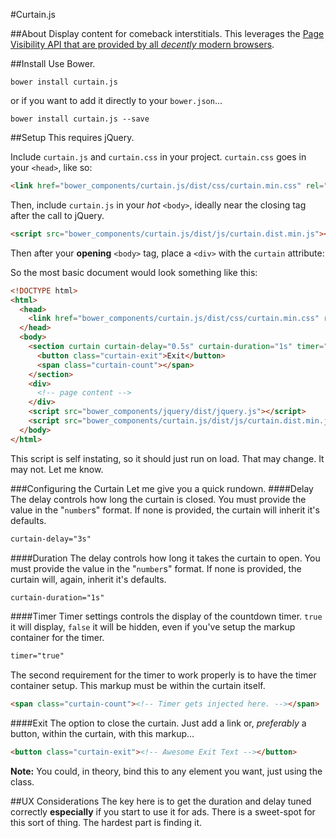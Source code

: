 #Curtain.js

##About
Display content for comeback interstitials.
This leverages the [Page Visibility API that are provided by all *decently* modern browsers](http://caniuse.com/#feat=pagevisibility).

##Install
Use Bower.
```
bower install curtain.js
```
or if you want to add it directly to your `bower.json`...
```
bower install curtain.js --save
```

##Setup
This requires jQuery.

Include `curtain.js` and `curtain.css` in your project.
`curtain.css` goes in your `<head>`, like so:
```HTML
<link href="bower_components/curtain.js/dist/css/curtain.min.css" rel="stylesheet">
```
Then, include `curtain.js` in your *hot* `<body>`, ideally near the closing tag after the call to jQuery.
```HTML
<script src="bower_components/curtain.js/dist/js/curtain.dist.min.js"></script>
```
Then after your **opening** `<body>` tag, place a `<div>` with the `curtain` attribute:

So the most basic document would look something like this:
```HTML
<!DOCTYPE html>
<html>
  <head>
    <link href="bower_components/curtain.js/dist/css/curtain.min.css" rel="stylesheet">
  </head>
  <body>
    <section curtain curtain-delay="0.5s" curtain-duration="1s" timer="true">
      <button class="curtain-exit">Exit</button>
      <span class="curtain-count"></span>
    </section>
    <div>
      <!-- page content -->
    </div>
    <script src="bower_components/jquery/dist/jquery.js"></script>
    <script src="bower_components/curtain.js/dist/js/curtain.dist.min.js"></script>
  </body>
</html>
```
This script is self instating, so it should just run on load. That may change. It may not. Let me know.

###Configuring the Curtain
Let me give you a quick rundown.
####Delay
The delay controls how long the curtain is closed. You must provide the value in the "```number```s" format. If none is provided, the curtain will inherit it's defaults.
```HTML
curtain-delay="3s"
```
####Duration
The delay controls how long it takes the curtain to open. You must provide the value in the "```number```s" format. If none is provided, the curtain will, again, inherit it's defaults.
```HTML
curtain-duration="1s"
```
####Timer
Timer settings controls the display of the countdown timer. ```true``` it will display, ```false``` it will be hidden, even if you've setup the markup container for the timer.
```HTML
timer="true"
```
The second requirement for the timer to work properly is to have the timer container setup. This markup must be within the curtain itself.
```HTML
<span class="curtain-count"><!-- Timer gets injected here. --></span>
```
####Exit
The option to close the curtain. Just add a link or, *preferably* a button, within the curtain, with this markup...
```HTML
<button class="curtain-exit"><!-- Awesome Exit Text --></button>
```
**Note:** You could, in theory, bind this to any element you want, just using the class.

##UX Considerations
The key here is to get the duration and delay tuned correctly **especially** if you start to use it for ads. There is a sweet-spot for this sort of thing. The hardest part is finding it.
